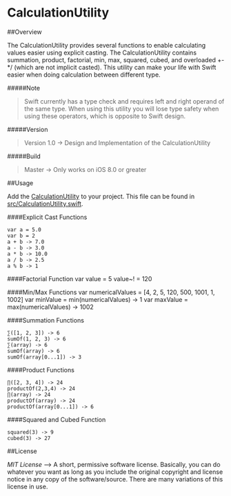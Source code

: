 # CalculationUtility

##Overview

The CalculationUtility provides several functions to enable calculating values easier using explicit casting. The CalculationUtility contains summation, product, factorial, min, max, squared, cubed, and overloaded +-*/ (which are not implicit casted). This utility can make your life with Swift easier when doing calculation between different type.

#####Note
>Swift currently has a type check and requires left and right operand of the same type. When using this utility you will lose type safety when using these operators, which is opposite to Swift design. 

#####Version
>Version 1.0 -> Design and Implementation of the CalculationUtility 

#####Build
>Master -> Only works on iOS 8.0 or greater

##Usage

Add the [CalculationUtility](https://github.com/rahulnadella/CalculationUtility/blob/master/src/CalculationUtility.swift) to your project. This file can be found in [src/CalculationUtility.swift](https://github.com/rahulnadella/CalculationUtility/blob/master/src).

####Explicit Cast Functions

    var a = 5.0
    var b = 2
    a + b -> 7.0
    a - b -> 3.0
    a * b -> 10.0
    a / b -> 2.5
    a % b -> 1

####Factorial Function
    var value = 5
    value~! = 120

####Min/Max Functions
    var numericalValues = [4, 2, 5, 120, 500, 1001, 1, 1002]
    var minValue = min(numericalValues) -> 1
    var maxValue = max(numericalValues) -> 1002

####Summation Functions

    ∑([1, 2, 3]) -> 6
    sumOf(1, 2, 3) -> 6
    ∑(array) -> 6
    sumOf(array) -> 6
    sumOf(array[0...1]) -> 3

####Product Functions

    ∏([2, 3, 4]) -> 24
    productOf(2,3,4) -> 24
    ∏(array) -> 24
    productOf(array) -> 24
    productOf(array[0...1]) -> 6

####Squared and Cubed Function

    squared(3) -> 9
    cubed(3) -> 27

##License

*MIT License* --> A short, permissive software license. Basically, you can do whatever you want as long as you include the original copyright and license notice in any copy of the software/source.  There are many variations of this license in use.
